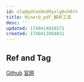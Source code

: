 ```yaml
---
id: nlq8pdteo9nd9yxlg6xh0rh
title: MinerU_pdf_解析工具
desc: ''
updated: 1740414010271
created: 1740413984831
---
```



## Ref and Tag
[Github](https://github.com/opendatalab/MinerU)
[官网](https://link.zhihu.com/?target=https%3A//mineru.net/)